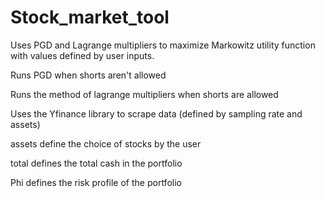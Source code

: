 # Stock_market_tool
Uses PGD and Lagrange multipliers to maximize Markowitz utility function with values defined by user inputs.

Runs PGD when shorts aren't allowed

Runs the method of lagrange multipliers when shorts are allowed

Uses the Yfinance library to scrape data (defined by sampling rate and assets)

assets define the choice of stocks by the user

total defines the total cash in the portfolio

Phi defines the risk profile of the portfolio
